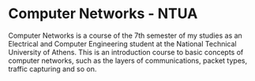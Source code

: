 # Computer Networks - NTUA

Computer Networks is a course of the 7th semester of my studies as an Electrical and Computer Engineering student at the National Technical University of Athens.
This is an introduction course to basic concepts of computer networks, such as the layers of communications, packet types, traffic capturing and so on.
